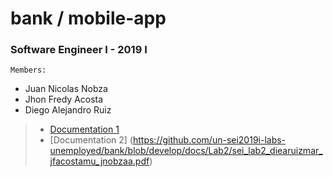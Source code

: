 # bank / mobile-app

### **Software Engineer I** - 2019 I

`Members:`

* Juan Nicolas Nobza
* Jhon Fredy Acosta
* Diego Alejandro Ruiz 

> * [Documentation 1](https://github.com/un-sei2019i-labs-unemployed/bank/blob/develop/docs/Lab1/sei_lab1_jfacostamu_diearuizmar_jnobzaa.pdf)
> * [Documentation 2] (https://github.com/un-sei2019i-labs-unemployed/bank/blob/develop/docs/Lab2/sei_lab2_diearuizmar_jfacostamu_jnobzaa.pdf)



